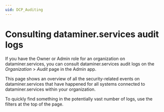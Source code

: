 ```yaml
---
uid: DCP_Auditing
---
```


# Consulting dataminer.services audit logs

If you have the Owner or Admin role for an organization on dataminer.services, you can consult dataminer.services audit logs on the *Organization* > *Audit* page in the Admin app.

This page shows an overview of all the security-related events on dataminer.services that have happened for all systems connected to dataminer.services within your organization.

To quickly find something in the potentially vast number of logs, use the filters at the top of the page.
